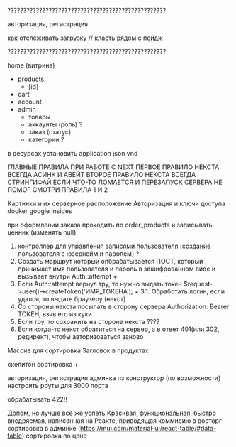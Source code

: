 ??????????????????????????????????????????????????

авторизация, регистрация

как отслеживать загрузку // класть рядом с пейдж

??????????????????????????????????????????????????

home (витрина)

-   products
    -   [id]
-   cart
-   account
-   admin
    -   товары
    -   аккаунты (роль) ?
    -   заказ (статус)
    -   категории ?

в ресурсах установить application json vnd

ГЛАВНЫЕ ПРАВИЛА ПРИ РАБОТЕ С NEXT
ПЕРВОЕ ПРАВИЛО НЕКСТА ВСЕГДА АСИНК И АВЕЙТ
ВТОРОЕ ПРАВИЛО НЕКСТА ВСЕГДА СТРИНГИФАЙ
ЕСЛИ ЧТО-ТО ЛОМАЕТСЯ И ПЕРЕЗАПУСК СЕРВЕРА НЕ ПОМОГ СМОТРИ ПРАВИЛА 1 И 2

Картинки и их серверное расположение
Авторизация и ключи доступа
docker google insides

при оформлении заказа прокодить по order_products и записывать ценник (изменять null)

1. контроллер для управления записями пользователя (создание пользователя с юзернейм и паролем) ?
2. Создать маршрут который опбрабатывается ПОСТ, который принимает имя пользователя и пароль в зашифрованном виде и вызывает внутри Auth::attempt +
3. Если Auth::attempt вернул тру, то нужно выдать токен $request->user()->createToken('ИМЯ_ТОКЕНА'); +
   3.1. Обработать логин, если удался, то выдать браузеру (некст)
4. Со стороны некста посылать в сторону сервера Authorization: Bearer ТОКЕН, взяв его из куки
5. Если тру, то сохранить на стороне некста ????
6. Если когда-то некст обратиться на сервер, а в ответ 401(или 302, редирект), чтобы авторизоваться заново

Массив для сортировка
Загловок в продуктах

скелитон
сортировка +

авторизация, регистрация
админка
пз
конструктор (по возможности)
настроить роуты для 3000 порта

обрабатывать 422!!

Допом, но лучше всё же успеть
Красивая, функциональная, быстро внедряемая, написанная на Реакте, приводящая коммисию в восторг сортировка в админке (https://mui.com/material-ui/react-table/#data-table)
сортировка по цене
